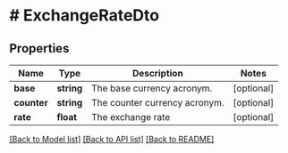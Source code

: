 # # ExchangeRateDto

## Properties

Name | Type | Description | Notes
------------ | ------------- | ------------- | -------------
**base** | **string** | The base currency acronym. | [optional]
**counter** | **string** | The counter currency acronym. | [optional]
**rate** | **float** | The exchange rate | [optional]

[[Back to Model list]](../../README.md#models) [[Back to API list]](../../README.md#endpoints) [[Back to README]](../../README.md)

